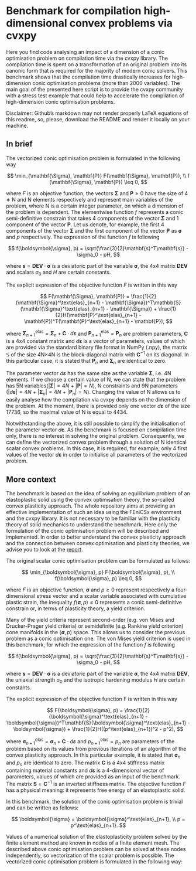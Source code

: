 # Benchmark for compilation high-dimensional convex problems via cvxpy

Here you find code analysing an impact of a dimension of a conic optimisation problem on compilation time via the cvxpy library. The compilation time is spent on a transformation of an original problem into its canonic form that is required for the majority of modern conic solvers. This benchmark shows that the compilation time drastically increases for high-dimension conic optimisation problems (more than 2000 variables). The main goal of the presented here script is to provide the cvxpy community with a stress test example that could help to accelerate the compilation of high-dimension conic optimisation problems.

Disclaimer: Github’s markdown may not render properly LaTeX equations of this readme, so, please, download the README and render it locally on your machine.

## In brief

The vectorized conic optimisation problem is formulated in the following way

$$
    \min_{\mathbf{\Sigma}, \mathbf{P}} F(\mathbf{\Sigma}, \mathbf{P}), \\
    f (\mathbf{\Sigma}, \mathbf{P}) \leq 0,
$$

where $F$ is an objective function, the vectors $\mathbf{\Sigma}$ and $\mathbf{P} \geq 0$ have the size of 4 ∗ N and N elements respectively and represent main variables of the problem, where N is a certain integer parameter, on which a dimension of the problem is dependent. The elementwise function $f$ represents a conic semi-definitive constrain that takes 4 components of the vector $\mathbf{\Sigma}$ and 1 component of the vector $\mathbf{P}$. Let us denote, for example, the first 4 components of the vector $\mathbf{\Sigma}$ and the first component of the vector $\mathbf{P}$ as $\boldsymbol{\sigma}$ and $p$ respectively. The expression of the function $f$ is following

$$
    f(\boldsymbol{\sigma}, p) = \sqrt{\frac{3}{2}\mathbf{s}^T\mathbf{s}} - \sigma_0 - pH,
$$

where $\mathbf{s} = \mathbf{DEV} \cdot \boldsymbol{\sigma}$ is a deviatoric part of the variable $\boldsymbol{\sigma}$, the 4x4 matrix $\mathbf{DEV}$ and scalars $\sigma_0$ and $H$ are certain constants.

The explicit expression of the objective function $F$ is written in this way 

$$
    F(\mathbf{\Sigma}, \mathbf{P}) = \frac{1}{2}(\mathbf{\Sigma}^\text{elas}_{n+1} - \mathbf{\Sigma})^T\mathbb{S}(\mathbf{\Sigma}^\text{elas}_{n+1} - \mathbf{\Sigma}) + \frac{1}{2}H(\mathbf{P}^\text{elas}_{n+1} - \mathbf{P})^T(\mathbf{P}^\text{elas}_{n+1} - \mathbf{P}),
$$

where $\mathbf{\Sigma}^\text{elas}_{n+1}  = \mathbf{\Sigma}_{n}  + \mathbf{C} \cdot d\boldsymbol{\varepsilon}$ and $\mathbf{P}^\text{elas}_{n+1} = \mathbf{P}_n$ are problem parameters, $\mathbf{C}$ is a 4x4 constant matrix and $d\boldsymbol{\varepsilon}$ is a vector of parameters, values of which are provided via the standard binary file format in NumPy (.npy), the matrix $\mathbb{S}$ of the size 4N×4N is the block-diagonal matrix with $\mathbf{C}^{-1}$ on its diagonal. In this particular case, it is stated that $\mathbf{P}_n$ and $\mathbf{\Sigma}_{n}$ are identical to zero.

The parameter vector $d\boldsymbol{\varepsilon}$ has the same size as the variable $\mathbf{\Sigma}$, i.e. 4N elements. If we choose a certain value of N, we can state that the problem has 5N variables($|\mathbf{\Sigma}| = 4N$ + $|\mathbf{P}| = N$), N constraints and 9N parameters ($|d\boldsymbol{\varepsilon}| = 4N$ + $|\mathbf{\Sigma}_n| = 4N$ + $|\mathbf{P}_n| = N$). Changing the value of N allows us to easily analyse how the compilation via cvxpy depends on the dimension of the problem. At the moment, there is provided only one vector $d\boldsymbol{\varepsilon}$ of the size 17736, so the maximal value of N is equal to 4434.

Notwithstanding the above, it is still possible to simplify the initialisation of the parameter vector $d\boldsymbol{\varepsilon}$. As the benchmark is focused on compilation time only, there is no interest in solving the original problem. Consequently, we can define the vectorized convex problem through a solution of N identical scalar convex problems. In this case, it is required, for example, only 4 first values of the vector $d\boldsymbol{\varepsilon}$ in order to initialise all parameters of the vectorized problem.

## More context

The benchmark is based on the idea of solving an equilibrium problem of an elastoplastic solid using the convex optimisation theory, the so-called convex plasticity approach. The whole repository aims at providing an effective implementation of such an idea using the FEniCSx environment and the cvxpy library. It is not necessary to be familiar with the plasticity theory of solid mechanics to understand the benchmark. Here only the formulation of the conic optimisation problem will be described and implemented. In order to better understand the convex plasticity approach and the connection between convex optimisation and plasticity theories, we advise you to look at the [report](../rapport/Andrey_Latyshev_rapport.pdf). 

The original scalar conic optimisation problem can be formulated as follows:

$$ 
    \min_{\boldsymbol{\sigma}, p} F(\boldsymbol{\sigma}, p), \\
    f(\boldsymbol{\sigma}, p) \leq 0,
$$

where $F$ is an objective function, $\boldsymbol{\sigma}$ and $p \geq 0$ represent respectively a four-dimensional stress vector and a scalar variable associated with cumulative plastic strain, the inequality $f(\boldsymbol{\sigma}, p) \leq 0$ represents a conic semi-definitive constrain or, in terms of plasticity theory, a yield criterion. 

Many of the yield criteria represent second-order (e.g. von Mises and Drucker-Prager yield criteria) or semidefinite (e.g. Rankine yield criterion) cone manifolds in the $(\boldsymbol{\sigma},p)$ space. This allows us to consider the previous problem as a conic optimisation one. The von Mises yield criterion is used in this benchmark, for which the expression of the function $f$ is following

$$
    f(\boldsymbol{\sigma}, p) = \sqrt{\frac{3}{2}\mathbf{s}^T\mathbf{s}} - \sigma_0 - pH,
$$

where $\mathbf{s} = \mathbf{DEV} \cdot \boldsymbol{\sigma}$ is a deviatoric part of the variable $\boldsymbol{\sigma}$, the 4x4 matrix $\mathbf{DEV}$, the uniaxial strength $\sigma_0$ and the isotropic hardening modulus $H$ are certain constants.

The explicit expression of the objective function F is written in this way 

$$
    F(\boldsymbol{\sigma}, p) = \frac{1}{2}(\boldsymbol{\sigma}^\text{elas}_{n+1} - \boldsymbol{\sigma})^T\mathbf{S}(\boldsymbol{\sigma}^\text{elas}_{n+1} - \boldsymbol{\sigma}) + \frac{1}{2}H((p^\text{elas}_{n+1})^2 - p^2),
$$

where $\boldsymbol{\sigma}^\text{elas}_{n+1}  = \boldsymbol{\sigma}_{n}  + \mathbf{C} \cdot d\boldsymbol{\varepsilon}$ and $p^\text{elas}_{n+1} = p_n$ are parameters of the problem based on its values from previous iterations of an algorithm of the convex plasticity approach. In this particular example, it is stated that $\boldsymbol{\sigma}_{n}$ and $p_n$ are identical to zero. The matrix $\mathbf{C}$ is a 4x4 stiffness matrix containing material constants and $d\boldsymbol{\varepsilon}$ is a 4-dimensional vector of parameters, values of which are provided as an input of the benchmark. The matrix $\mathbf{S} = \mathbf{C}^{-1}$ is an inverted stiffness matrix. The objective function $F$ has a physical meaning: it represents free energy of an elastoplastic solid. 

In this benchmark, the solution of the conic optimisation problem is trivial and can be written as follows:

$$
    \boldsymbol{\sigma} = \boldsymbol{\sigma}^\text{elas}_{n+1}, \\
    p = p^\text{elas}_{n+1}.
$$


Values of a numerical solution of the elastoplasticity problem solved by the finite element method are known in nodes of a finite element mesh. The described above conic optimisation problem can be solved at these nodes independently, so vectorization of the scalar problem is possible. The vectorized conic optimisation problem is formulated in the following way:

<!-- 
$$
    F(\mathbf{\Sigma}, \mathbf{P}) = \frac{1}{2}(\mathbf{\Sigma}^\text{elas}_{n+1} - \mathbf{\Sigma})^T\mathbb{S}(\mathbf{\Sigma}^\text{elas}_{n+1} - \mathbf{\Sigma}) + \frac{1}{2}H(\mathbf{P}^\text{elas}_{n+1} - \mathbf{P})^T(\mathbf{P}^\text{elas}_{n+1} - \mathbf{P})
$$

$$
    \mathbb{S} = 
    \begin{pmatrix}
        \mathbf{S} &  & \\
         & \ddots & \\
         & & \mathbf{S}\\
    \end{pmatrix}
$$

$$
    \mathbf{DEV} \cdot \boldsymbol{\Sigma} = \mathbf{DEV} \cdot
    \begin{pmatrix}
         | &  & | \\
         \boldsymbol{\sigma}_1& \dots & \boldsymbol{\sigma}_N \\
         | & & | \\
    \end{pmatrix}
    = 
    \begin{pmatrix}
         | &  & | \\
         \boldsymbol{s}_1& \dots & \boldsymbol{s}_N \\
         | & & | \\
    \end{pmatrix}
$$ -->
